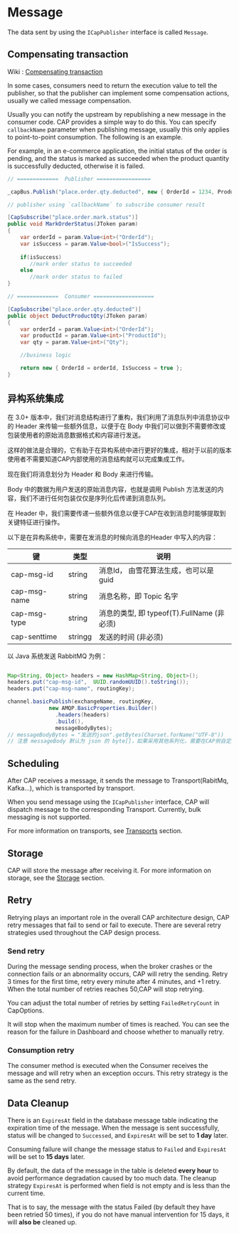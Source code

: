 # Message

The data sent by using the `ICapPublisher` interface is called `Message`.

## Compensating transaction

Wiki :
[Compensating transaction](https://en.wikipedia.org/wiki/Compensating_transaction)

In some cases, consumers need to return the execution value to tell the publisher, so that the publisher can implement some compensation actions, usually we called message compensation.

Usually you can notify the upstream by republishing a new message in the consumer code. CAP provides a simple way to do this. You can specify `callbackName` parameter when publishing message, usually this only applies to point-to-point consumption. The following is an example.

For example, in an e-commerce application, the initial status of the order is pending, and the status is marked as succeeded when the product quantity is successfully deducted, otherwise it is failed.

```C#
// =============  Publisher =================

_capBus.Publish("place.order.qty.deducted", new { OrderId = 1234, ProductId = 23255, Qty = 1 }, "place.order.mark.status");    

// publisher using `callbackName` to subscribe consumer result

[CapSubscribe("place.order.mark.status")]
public void MarkOrderStatus(JToken param)
{
    var orderId = param.Value<int>("OrderId");
    var isSuccess = param.Value<bool>("IsSuccess");
    
    if(isSuccess)
       //mark order status to succeeded
    else
       //mark order status to failed
}

// =============  Consumer ===================

[CapSubscribe("place.order.qty.deducted")]
public object DeductProductQty(JToken param)
{
    var orderId = param.Value<int>("OrderId");
    var productId = param.Value<int>("ProductId");
    var qty = param.Value<int>("Qty");

    //business logic 

    return new { OrderId = orderId, IsSuccess = true };
}
```

## 异构系统集成

在 3.0+ 版本中，我们对消息结构进行了重构，我们利用了消息队列中消息协议中的 Header 来传输一些额外信息，以便于在 Body 中我们可以做到不需要修改或包装使用者的原始消息数据格式和内容进行发送。

这样的做法是合理的，它有助于在异构系统中进行更好的集成，相对于以前的版本使用者不需要知道CAP内部使用的消息结构就可以完成集成工作。

现在我们将消息划分为 Header 和 Body 来进行传输。

Body 中的数据为用户发送的原始消息内容，也就是调用 Publish 方法发送的内容，我们不进行任何包装仅仅是序列化后传递到消息队列。

在 Header 中，我们需要传递一些额外信息以便于CAP在收到消息时能够提取到关键特征进行操作。

以下是在异构系统中，需要在发消息的时候向消息的Header 中写入的内容：

 键 | 类型 | 说明
-- | --| --
cap-msg-id |  string | 消息Id， 由雪花算法生成，也可以是 guid
cap-msg-name | string | 消息名称，即 Topic 名字
cap-msg-type | string | 消息的类型, 即 typeof(T).FullName (非必须)
cap-senttime | stringg | 发送的时间 (非必须)

以 Java 系统发送 RabbitMQ 为例：

```java

Map<String, Object> headers = new HashMap<String, Object>();
headers.put("cap-msg-id",  UUID.randomUUID().toString());
headers.put("cap-msg-name", routingKey);

channel.basicPublish(exchangeName, routingKey,
             new AMQP.BasicProperties.Builder()
               .headers(headers)
               .build(),
               messageBodyBytes);
// messageBodyBytes = "发送的json".getBytes(Charset.forName("UTF-8"))
// 注意 messageBody 默认为 json 的 byte[]，如果采用其他系列化，需要在CAP侧自定义反序列化器

```

## Scheduling

After CAP receives a message, it sends the message to Transport(RabitMq, Kafka...), which is transported by transport.
 
When you send message using the `ICapPublisher` interface, CAP will dispatch message to the corresponding Transport. Currently, bulk messaging is not supported.

For more information on transports, see [Transports](../transport/general.md) section.

## Storage 

CAP will store the message after receiving it. For more information on storage, see the [Storage](../storage/general.md) section.

## Retry

Retrying plays an important role in the overall CAP architecture design, CAP retry messages that fail to send or fail to execute. There are several retry strategies used throughout the CAP design process.

### Send retry

During the message sending process, when the broker crashes or the connection fails or an abnormality occurs, CAP will retry the sending. Retry 3 times for the first time, retry every minute after 4 minutes, and +1 retry. When the total number of retries reaches 50,CAP will stop retrying.

You can adjust the total number of retries by setting `FailedRetryCount` in CapOptions.

It will stop when the maximum number of times is reached. You can see the reason for the failure in Dashboard and choose whether to manually retry.

### Consumption retry

The consumer method is executed when the Consumer receives the message and will retry when an exception occurs. This retry strategy is the same as the send retry.

## Data Cleanup

There is an `ExpiresAt` field in the database message table indicating the expiration time of the message. When the message is sent successfully, status will be changed to `Successed`, and `ExpiresAt` will be set to **1 day** later. 

Consuming failure will change the message status to `Failed` and `ExpiresAt` will be set to **15 days** later.

By default, the data of the message in the table is deleted **every hour** to avoid performance degradation caused by too much data. The cleanup strategy `ExpiresAt` is performed when field is not empty and is less than the current time. 

That is to say, the message with the status Failed (by default they have been retried 50 times), if you do not have manual intervention for 15 days, it will **also be** cleaned up.